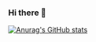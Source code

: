 ### Hi there 👋
[![Anurag's GitHub stats](https://github-readme-stats.vercel.app/api?username=lin945)](https://github.com/anuraghazra/github-readme-stats)
<!--
**lin945/lin945** is a ✨ _special_ ✨ repository because its `README.md` (this file) appears on your GitHub profile.

Here are some ideas to get you started:

- 🔭 I’m currently working on ...
- 🌱 I’m currently learning ...
- 👯 I’m looking to collaborate on ...
- 🤔 I’m looking for help with ...
- 💬 Ask me about ...
- 📫 How to reach me: ...
- 😄 Pronouns: ...
- ⚡ Fun fact: ...
-->
